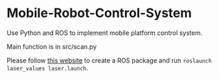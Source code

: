 # Mobile-Robot-Control-System

Use Python and ROS to implement mobile platform control system.

Main function is in src/scan.py

Please follow [this website](http://wiki.ros.org/ROS/Tutorials/CreatingPackage) to create a ROS package and run
`roslaunch laser_values laser.launch`.
